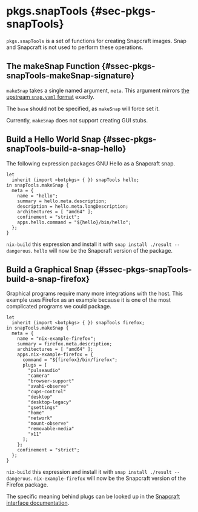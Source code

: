# pkgs.snapTools {#sec-pkgs-snapTools}

`pkgs.snapTools` is a set of functions for creating Snapcraft images. Snap and Snapcraft is not used to perform these operations.

## The makeSnap Function {#ssec-pkgs-snapTools-makeSnap-signature}

`makeSnap` takes a single named argument, `meta`. This argument mirrors [the upstream `snap.yaml` format](https://docs.snapcraft.io/snap-format) exactly.

The `base` should not be specified, as `makeSnap` will force set it.

Currently, `makeSnap` does not support creating GUI stubs.

## Build a Hello World Snap {#ssec-pkgs-snapTools-build-a-snap-hello}

The following expression packages GNU Hello as a Snapcraft snap.

``` {#ex-snapTools-buildSnap-hello .nix}
let
  inherit (import <botpkgs> { }) snapTools hello;
in snapTools.makeSnap {
  meta = {
    name = "hello";
    summary = hello.meta.description;
    description = hello.meta.longDescription;
    architectures = [ "amd64" ];
    confinement = "strict";
    apps.hello.command = "${hello}/bin/hello";
  };
}
```

`nix-build` this expression and install it with `snap install ./result --dangerous`. `hello` will now be the Snapcraft version of the package.

## Build a Graphical Snap {#ssec-pkgs-snapTools-build-a-snap-firefox}

Graphical programs require many more integrations with the host. This example uses Firefox as an example because it is one of the most complicated programs we could package.

``` {#ex-snapTools-buildSnap-firefox .nix}
let
  inherit (import <botpkgs> { }) snapTools firefox;
in snapTools.makeSnap {
  meta = {
    name = "nix-example-firefox";
    summary = firefox.meta.description;
    architectures = [ "amd64" ];
    apps.nix-example-firefox = {
      command = "${firefox}/bin/firefox";
      plugs = [
        "pulseaudio"
        "camera"
        "browser-support"
        "avahi-observe"
        "cups-control"
        "desktop"
        "desktop-legacy"
        "gsettings"
        "home"
        "network"
        "mount-observe"
        "removable-media"
        "x11"
      ];
    };
    confinement = "strict";
  };
}
```

`nix-build` this expression and install it with `snap install ./result --dangerous`. `nix-example-firefox` will now be the Snapcraft version of the Firefox package.

The specific meaning behind plugs can be looked up in the [Snapcraft interface documentation](https://docs.snapcraft.io/supported-interfaces).
